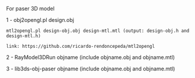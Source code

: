 For paser 3D model

1 - obj2opengl.pl design.obj

    mtl2opengl.pl design-obj.obj design-mtl.mtl (output: design-obj.h and design-mtl.h)
    
    link: https://github.com/ricardo-rendoncepeda/mtl2opengl

2 - RayModel3DRun objname (include objname.obj and objname.mtl)

3 - lib3ds-obj-paser objname (include objname.obj and objname.mtl)

